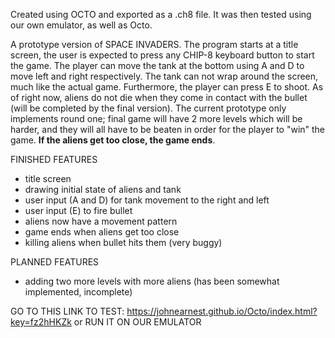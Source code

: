 Created using OCTO and exported as a .ch8 file. It was then tested using our own emulator, as well as Octo.

A prototype version of SPACE INVADERS. The program starts at a title screen, the user is expected to press any CHIP-8 keyboard button to start the game. The player can move the tank at the bottom using A and D to move left and right respectively. The tank can not wrap around the screen, much like the actual game. Furthermore, the player can press E to shoot. As of right now, aliens do not die when they come in contact with the bullet (will be completed by the final version). The current prototype only implements round one; final game will have 2 more levels which will be harder, and they will all have to be beaten in order for the player to "win" the game. **If the aliens get too close, the game ends**.

FINISHED FEATURES
- title screen
- drawing initial state of aliens and tank
- user input (A and D) for tank movement to the right and left
- user input (E) to fire bullet
- aliens now have a movement pattern
- game ends when aliens get too close
- killing aliens when bullet hits them (very buggy)

PLANNED FEATURES
- adding two more levels with more aliens (has been somewhat implemented, incomplete)

GO TO THIS LINK TO TEST: https://johnearnest.github.io/Octo/index.html?key=fz2hHKZk
or RUN IT ON OUR EMULATOR
